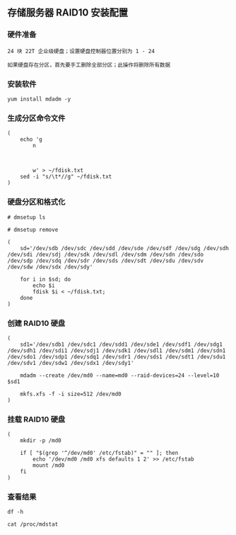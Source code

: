 
## 存储服务器 RAID10 安装配置


### 硬件准备
	
	24 块 22T 企业级硬盘；设置硬盘控制器位置分别为 1 - 24
	
	如果硬盘存在分区，首先要手工删除全部分区；此操作将删除所有数据


### 安装软件

	yum install mdadm -y


### 生成分区命令文件

	(
		echo 'g
			n
			
			
			
			w' > ~/fdisk.txt
		sed -i "s/\t*//g" ~/fdisk.txt
	)


### 硬盘分区和格式化

	# dmsetup ls

	# dmsetup remove 

	(
		sd='/dev/sdb /dev/sdc /dev/sdd /dev/sde /dev/sdf /dev/sdg /dev/sdh /dev/sdi /dev/sdj /dev/sdk /dev/sdl /dev/sdm /dev/sdn /dev/sdo /dev/sdp /dev/sdq /dev/sdr /dev/sds /dev/sdt /dev/sdu /dev/sdv /dev/sdw /dev/sdx /dev/sdy'

		for i in $sd; do
			echo $i
			fdisk $i < ~/fdisk.txt;
		done
	)


### 创建 RAID10 硬盘

	(
		sd1='/dev/sdb1 /dev/sdc1 /dev/sdd1 /dev/sde1 /dev/sdf1 /dev/sdg1 /dev/sdh1 /dev/sdi1 /dev/sdj1 /dev/sdk1 /dev/sdl1 /dev/sdm1 /dev/sdn1 /dev/sdo1 /dev/sdp1 /dev/sdq1 /dev/sdr1 /dev/sds1 /dev/sdt1 /dev/sdu1 /dev/sdv1 /dev/sdw1 /dev/sdx1 /dev/sdy1'

		mdadm --create /dev/md0 --name=md0 --raid-devices=24 --level=10  $sd1

		mkfs.xfs -f -i size=512 /dev/md0
	)


### 挂载 RAID10 硬盘

	(
		mkdir -p /md0

		if [ "$(grep '^/dev/md0' /etc/fstab)" = "" ]; then
			echo '/dev/md0 /md0 xfs defaults 1 2' >> /etc/fstab
			mount /md0
		fi
	)


### 查看结果

	df -h

	cat /proc/mdstat



